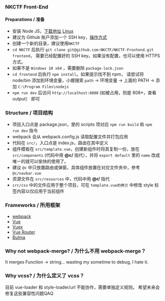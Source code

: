 ### NKCTF Front-End

#### Preparations / 准备

+ 安装 Node JS，[下载地址](https://nodejs.org/en/) [Linux](https://nodejs.org/en/download/package-manager/)
+ 建议为 Github 账户添加一个 SSH key，[操作方式](https://help.github.com/articles/connecting-to-github-with-ssh/)
+ 创建一个新的目录，建议使用`NKCTF`
+ `cd NKCTF` 后执行
`git clone git@github.com:NKCTF/NKCTF-Frontend.git frontend`，
需要已经配置好的 SSH key。如果没有配置，也可以使用 HTTPS 方式。
+ 如果不是 `Windows 10 x64` ，需要删除 `package-lock.json`
+ `cd frontend` 后执行 `npm install`。如果提示找不到 npm，
请尝试将 node/bin 添加到环境变量，小娜搜索 `path` -> 环境变量 -> 上面的 PATH -> 添加 `C:\Program Files\nodejs`
+ `npm run dev` 后访问 `http://localhost:8080` (如被占用，则是 808*，查看 output） 即可

### Structure / 项目结构

+ 项目入口点是 package.json，里的 scripts 项对应 `npm run build` 和 `npm run dev` 指令
+ webpack 会从 webpack.config.js 读取配置文件并打包应用
+ 代码在 `src/`，入口点是 index.js，路由在其中定义
+ 组件模板在 `src/template.vue`，创建新组件时将其复制一份，放在 `src/components` (代码中用 **@c/** 指代），并将 `export default` 里的 `name` 改成唯一的就可以愉快的使用了。
+ 建议 `@c`  中只放置路由或弹窗，具体组件放置在对应文件夹中，参考 `@c/navbar.vue`
+ 资源文件在 `src/resources` 中，代码中用 **@r/** 指代
+ `src/css` 中的文件应用于整个项目，可在 `template.vue的拷贝` 中修改 style 标签内容以仅应用于当前组件

### Frameworks / 所用框架

+ [webpack](https://webpack.js.org/)
+ [Vue](https://vuejs.org/)
+ [Vuex](https://vuex.vuejs.org/)
+ [Vue Router](https://router.vuejs.org/)
+ [Bulma](https://bulma.io/)

### Why not webpack-merge? / 为什么不用 webpack-merge？

It merges Function -> string... wasting my sometime to debug, I hate it.

### Why vcss? / 为什么定义了 vcss？

目前 vue-loader 和 style-loader/url 不能协作，需要单独定义规则。
希望未来会修复这些兼容性问题QAQ
